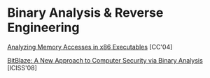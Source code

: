 # Binary Analysis & Reverse Engineering

[Analyzing Memory Accesses in x86 Executables](https://research.cs.wisc.edu/wpis/papers/cc04.pdf) [CC'04]

[BitBlaze: A New Approach to Computer Security via Binary Analysis](https://www.comp.nus.edu.sg/~liangzk/papers/iciss08.pdf) [ICISS'08]
